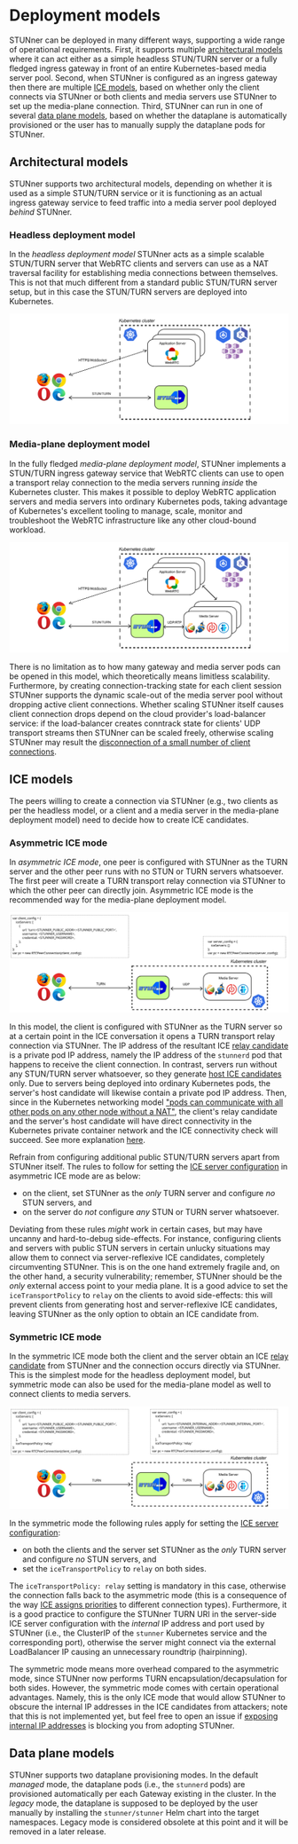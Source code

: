 # Deployment models

STUNner can be deployed in many different ways, supporting a wide range of operational
requirements. First, it supports multiple [architectural models](#architectural-models) where it
can act either as a simple headless STUN/TURN server or a fully fledged ingress gateway in front of
an entire Kubernetes-based media server pool. Second, when STUNner is configured as an ingress
gateway then there are multiple [ICE models](#ice-models), based on whether only the client
connects via STUNner or both clients and media servers use STUNner to set up the media-plane
connection. Third, STUNner can run in one of several [data plane models](#data-plane-models), based
on whether the dataplane is automatically provisioned or the user has to manually supply the
dataplane pods for STUNner.

## Architectural models

STUNner supports two architectural models, depending on whether it is used as a simple STUN/TURN
service or it is functioning as an actual ingress gateway service to feed traffic into a media
server pool deployed *behind* STUNner.

### Headless deployment model

In the *headless deployment model* STUNner acts as a simple scalable STUN/TURN server that WebRTC
clients and servers can use as a NAT traversal facility for establishing media connections between
themselves. This is not that much different from a standard public STUN/TURN server setup, but in
this case the STUN/TURN servers are deployed into Kubernetes.

![STUNner headless deployment architecture](img/stunner_standalone_arch.svg)

<!-- > **Warning**   -->
<!-- For STUNner to be able to connect WebRTC clients and servers in the headless model *all* the -->
<!-- clients and servers *must* use STUNner as the TURN server. This is because STUNner opens the -->
<!-- transport relay connections *inside* the cluster, on a private IP address, and this address is -->
<!-- reachable only to STUNner itself, but not for external STUN/TURN servers. -->

### Media-plane deployment model

In the fully fledged *media-plane deployment model*, STUNner implements a STUN/TURN ingress gateway
service that WebRTC clients can use to open a transport relay connection to the media servers
running *inside* the Kubernetes cluster. This makes it possible to deploy WebRTC application
servers and media servers into ordinary Kubernetes pods, taking advantage of Kubernetes's excellent
tooling to manage, scale, monitor and troubleshoot the WebRTC infrastructure like any other
cloud-bound workload.

![STUNner media-plane deployment architecture](img/stunner_arch.svg)

There is no limitation as to how many gateway and media server pods can be opened in this model,
which theoretically means limitless scalability. Furthermore, by creating connection-tracking state
for each client session STUNner supports the dynamic scale-out of the media server pool without
dropping active client connections. Whether scaling STUNner itself causes client connection drops
depend on the cloud provider's load-balancer service: if the load-balancer creates conntrack state
for clients' UDP transport streams then STUNner can be scaled freely, otherwise scaling STUNner may
result the [disconnection of a small number of client
connections](https://cilium.io/blog/2020/11/10/cilium-19/#maglev).

## ICE models

The peers willing to create a connection via STUNner (e.g., two clients as per the headless model,
or a client and a media server in the media-plane deployment model) need to decide how to create
ICE candidates.

### Asymmetric ICE mode

In *asymmetric ICE mode*, one peer is configured with STUNner as the TURN server and the other peer
runs with no STUN or TURN servers whatsoever. The first peer will create a TURN transport relay
connection via STUNner to which the other peer can directly join. Asymmetric ICE mode is the
recommended way for the media-plane deployment model.

![STUNner asymmetric ICE mode](img/stunner_asymmetric_ice.svg)

In this model, the client is configured with STUNner as the TURN server so at a certain point in
the ICE conversation it opens a TURN transport relay connection via STUNner. The IP address of the
resultant ICE [relay
candidate](https://developer.mozilla.org/en-US/docs/Web/API/RTCIceCandidate/type) is a private pod
IP address, namely the IP address of the `stunnerd` pod that happens to receive the client
connection. In contrast, servers run without any STUN/TURN server whatsoever, so they generate
[host ICE candidates](https://developer.mozilla.org/en-US/docs/Web/API/RTCIceCandidate/type)
only. Due to servers being deployed into ordinary Kubernetes pods, the server's host candidate will
likewise contain a private pod IP address. Then, since in the Kubernetes networking model ["pods
can communicate with all other pods on any other node without a
NAT"](https://kubernetes.io/docs/concepts/services-networking), the client's relay candidate and
the server's host candidate will have direct connectivity in the Kubernetes private container
network and the ICE connectivity check will succeed. See more explanation
[here](examples/kurento-one2one-call/README.md#what-is-going-on-here).

Refrain from configuring additional public STUN/TURN servers apart from STUNner itself. The rules
to follow for setting the [ICE server
configuration](https://github.com/l7mp/stunner#configuring-webrtc-clients) in asymmetric ICE mode
are as below:
- on the client, set STUNner as the *only* TURN server and configure *no* STUN servers, and
- on the server do *not* configure *any* STUN or TURN server whatsoever.

Deviating from these rules *might* work in certain cases, but may have uncanny and hard-to-debug
side-effects. For instance, configuring clients and servers with public STUN servers in certain
unlucky situations may allow them to connect via server-reflexive ICE candidates, completely
circumventing STUNner. This is on the one hand extremely fragile and, on the other hand, a security
vulnerability; remember, STUNner should be the *only* external access point to your media plane. It
is a good advice to set the `iceTransportPolicy` to `relay` on the clients to avoid side-effects:
this will prevent clients from generating host and server-reflexive ICE candidates, leaving STUNner
as the only option to obtain an ICE candidate from.

### Symmetric ICE mode

In the symmetric ICE mode both the client and the server obtain an ICE [relay
candidate](https://developer.mozilla.org/en-US/docs/Web/API/RTCIceCandidate/type) from STUNner and
the connection occurs directly via STUNner. This is the simplest mode for the headless deployment
model, but symmetric mode can also be used for the media-plane model as well to connect clients to
media servers.

![STUNner symmetric ICE mode](img/stunner_symmetric_ice.svg)

In the symmetric mode the following rules apply for setting the [ICE server
configuration](https://github.com/l7mp/stunner#configuring-webrtc-clients):

- on both the clients and the server set STUNner as the *only* TURN server and configure *no* STUN
  servers, and
- set the `iceTransportPolicy` to `relay` on both sides.

The `iceTransportPolicy: relay` setting is mandatory in this case, otherwise the connection falls
back to the asymmetric mode (this is a consequence of the way [ICE assigns
priorities](https://www.ietf.org/rfc/rfc5245.txt) to different connection types).  Furthermore, it
is a good practice to configure the STUNner TURN URI in the server-side ICE server configuration
with the *internal* IP address and port used by STUNner (i.e., the ClusterIP of the `stunner`
Kubernetes service and the corresponding port), otherwise the server might connect via the external
LoadBalancer IP causing an unnecessary roundtrip (hairpinning).

The symmetric mode means more overhead compared to the asymmetric mode, since STUNner now performs
TURN encapsulation/decapsulation for both sides. However, the symmetric mode comes with certain
operational advantages. Namely, this is the only ICE mode that would allow STUNner to obscure the
internal IP addresses in the ICE candidates from attackers; note that this is not implemented yet,
but feel free to open an issue if [exposing internal IP addresses](SECURITY.md) is blocking
you from adopting STUNner.

## Data plane models

STUNner supports two dataplane provisioning modes. In the default *managed* mode, the dataplane
pods (i.e., the `stunnerd` pods) are provisioned automatically per each Gateway existing in the
cluster. In the *legacy* mode, the dataplane is supposed to be deployed by the user manually by
installing the `stunner/stunner` Helm chart into the target namespaces. Legacy mode is considered
obsolete at this point and it will be removed in a later release.
